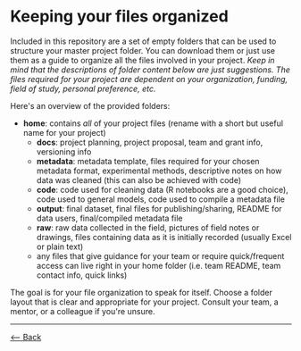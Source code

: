 # Keeping your files organized

Included in this repository are a set of empty folders that can be used to structure your master project folder. You can download them or just use them as a guide to organize all the files involved in your project. *Keep in mind that the descriptions of folder content below are just suggestions. The files required for your project are dependent on your organization, funding, field of study, personal preference, etc.*

Here's an overview of the provided folders:
   - **home**: contains *all* of your project files (rename with a short but useful name for your project)
      - **docs**: project planning, project proposal, team and grant info, versioning info
      - **metadata**: metadata template, files required for your chosen metadata format, experimental methods, descriptive notes on how data was cleaned (this can also be achieved with code)
      - **code**: code used for cleaning data (R notebooks are a good choice), code used to general models, code used to compile a metadata file
      - **output**: final dataset, final files for publishing/sharing, README for data users, final/compiled metadata file
      - **raw**: raw data collected in the field, pictures of field notes or drawings, files containing data as it is initially recorded (usually Excel or plain text)
      - any files that give guidance for your team or require quick/frequent access can live right in your home folder (i.e. team README, team contact info, quick links)

The goal is for your file organization to speak for itself. Choose a folder layout that is clear and appropriate for your project. Consult your team, a mentor, or a colleague if you're unsure.

-----------

[<--  Back](README.md)
